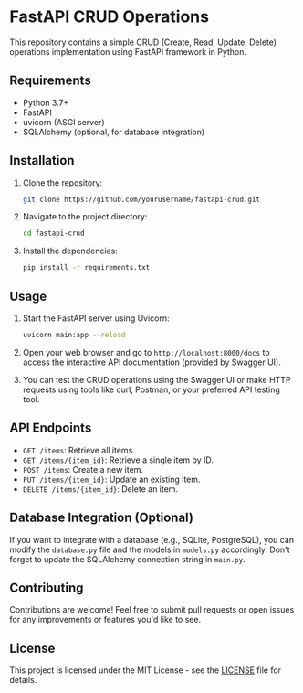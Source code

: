# FastAPI CRUD Operations

This repository contains a simple CRUD (Create, Read, Update, Delete) operations implementation using FastAPI framework in Python.

## Requirements

- Python 3.7+
- FastAPI
- uvicorn (ASGI server)
- SQLAlchemy (optional, for database integration)

## Installation

1. Clone the repository:

    ```bash
    git clone https://github.com/yourusername/fastapi-crud.git
    ```

2. Navigate to the project directory:

    ```bash
    cd fastapi-crud
    ```

3. Install the dependencies:

    ```bash
    pip install -r requirements.txt
    ```

## Usage

1. Start the FastAPI server using Uvicorn:

    ```bash
    uvicorn main:app --reload
    ```

2. Open your web browser and go to `http://localhost:8000/docs` to access the interactive API documentation (provided by Swagger UI).

3. You can test the CRUD operations using the Swagger UI or make HTTP requests using tools like curl, Postman, or your preferred API testing tool.

## API Endpoints

- `GET /items`: Retrieve all items.
- `GET /items/{item_id}`: Retrieve a single item by ID.
- `POST /items`: Create a new item.
- `PUT /items/{item_id}`: Update an existing item.
- `DELETE /items/{item_id}`: Delete an item.

## Database Integration (Optional)

If you want to integrate with a database (e.g., SQLite, PostgreSQL), you can modify the `database.py` file and the models in `models.py` accordingly. Don't forget to update the SQLAlchemy connection string in `main.py`.

## Contributing

Contributions are welcome! Feel free to submit pull requests or open issues for any improvements or features you'd like to see.

## License

This project is licensed under the MIT License - see the [LICENSE](LICENSE) file for details.
